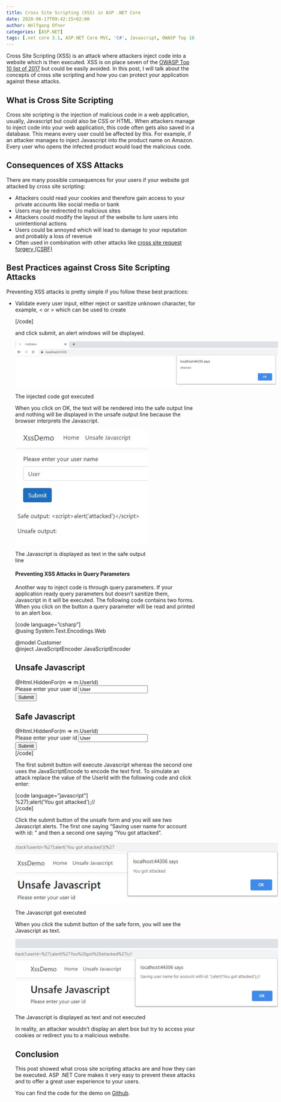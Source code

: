 ```yaml
---
title: Cross Site Scripting (XSS) in ASP .NET Core
date: 2020-06-17T09:42:15+02:00
author: Wolfgang Ofner
categories: [ASP.NET]
tags: [.net core 3.1, ASP.NET Core MVC, 'C#', Javascript, OWASP Top 10, Security]
---
```

Cross Site Scripting (XSS) is an attack where attackers inject code into a website which is then executed. XSS is on place seven of the <a href="https://owasp.org/www-project-top-ten/OWASP_Top_Ten_2017/" target="_blank" rel="noopener noreferrer">OWASP Top 10 list of 2017</a> but could be easily avoided. In this post, I will talk about the concepts of cross site scripting and how you can protect your application against these attacks.

## What is Cross Site Scripting

Cross site scripting is the injection of malicious code in a web application, usually, Javascript but could also be CSS or HTML. When attackers manage to inject code into your web application, this code often gets also saved in a database. This means every user could be affected by this. For example, if an attacker manages to inject Javascript into the product name on Amazon. Every user who opens the infected product would load the malicious code.

## Consequences of XSS Attacks

There are many possible consequences for your users if your website got attacked by cross site scripting:

  * Attackers could read your cookies and therefore gain access to your private accounts like social media or bank
  * Users may be redirected to malicious sites
  * Attackers could modify the layout of the website to lure users into unintentional actions
  * Users could be annoyed which will lead to damage to your reputation and probably a loss of revenue
  * Often used in combination with other attacks like [cross site request forgery (CSRF)](https://www.programmingwithwolfgang.com/cross-site-request-forgery-csrf-in-asp-net-core/)

## Best Practices against Cross Site Scripting Attacks

Preventing XSS attacks is pretty simple if you follow these best practices:

  * Validate every user input, either reject or sanitize unknown character, for example, < or > which can be used to create <script> tags
  * Test every input from an external source
  * Use HttpOnly for cookies so it is not readable by Javascript (therefore an attacker can&#8217;t use Javascript to read your cookies)
  * Use markdown instead of HTML editors

## Cross Site Scripting in ASP .NET Core

ASP .NET Core Is already pretty safe out of the box due to automatically encoding HTML, for example < gets encoded into &lt. Let&#8217;s have a look at two examples where XSS attacks can happen and how to prevent them. You can find the code for the demo on <a href="https://github.com/WolfgangOfner/MVC-XssDemo" target="_blank" rel="noopener noreferrer">Github</a>.

### ASP .NET Core 3.1 Demo

XSS can occur when you display text which a user entered. ASP .NET Core automatically encodes text when you use @Model, but displays the code as it if if you use @Html.Raw.

#### Preventing XSS Attacks in forms

The following code creates a form where the user can enter his user name. The input is displayed once in a safe way and once in an unsafe way.

[code language=&#8221;csharp&#8221;]  
@model Customer

<form asp-action="Index">  
<div class="form-group">  
<label asp-for="UserName">Please enter your user name</label>  
<input type="text" class="form-control" asp-for="UserName" value="User">  
</div>  
<button type="submit" class="mt-md-1 btn btn-primary">Submit</button>  
</form>

<br />

@if (!string.IsNullOrEmpty(Model.UserName))  
{  
<div class="row">  
<p>Safe output: @(Model.UserName)</p>  
</div>  
<div class="row">  
<p>Unsafe output: @Html.Raw(Model.UserName)</p>  
</div>  
}  
[/code]

When a user enters his user name everything is fine. But when an attacker enters Javascript, the Javascript will be executed when the text is rendered inside the unsafe output

tag. When you enter the following code as your name:

[code language=&#8221;javascript&#8221;]  
<script>alert(&#8216;attacked&#8217;)</script>  
[/code]

and click submit, an alert windows will be displayed.

<div id="attachment_2190" style="width: 710px" class="wp-caption aligncenter">
  <a href="/wp-content/uploads/2020/06/The-injected-code-got-executed.jpg"><img aria-describedby="caption-attachment-2190" loading="lazy" class="wp-image-2190" src="/wp-content/uploads/2020/06/The-injected-code-got-executed.jpg" alt="The injected code got executed causing Cross Site Scripting" width="700" height="121" /></a>
  
  <p id="caption-attachment-2190" class="wp-caption-text">
    The injected code got executed
  </p>
</div>

When you click on OK, the text will be rendered into the safe output line and nothing will be displayed in the unsafe output line because the browser interprets the Javascript.

<div id="attachment_2191" style="width: 362px" class="wp-caption aligncenter">
  <a href="/wp-content/uploads/2020/06/The-Javascript-is-displayed-as-text-in-the-safe-output-line.jpg"><img aria-describedby="caption-attachment-2191" loading="lazy" class="size-full wp-image-2191" src="/wp-content/uploads/2020/06/The-Javascript-is-displayed-as-text-in-the-safe-output-line.jpg" alt="The Javascript is displayed as text in the safe output line, no Cross Site Scripting possible" width="352" height="307" /></a>
  
  <p id="caption-attachment-2191" class="wp-caption-text">
    The Javascript is displayed as text in the safe output line
  </p>
</div>

#### Preventing XSS Attacks in Query Parameters

Another way to inject code is through query parameters. If your application ready query parameters but doesn&#8217;t sanitize them, Javascript in it will be executed. The following code contains two forms. When you click on the button a query parameter will be read and printed to an alert box.

[code language=&#8221;csharp&#8221;]  
@using System.Text.Encodings.Web

@model Customer  
@inject JavaScriptEncoder JavaScriptEncoder

<h2>Unsafe Javascript</h2>  
<form asp-action="JavascriptAttack">  
@Html.HiddenFor(m => m.UserId)  
<div class="form-group">  
<label for="userName">Please enter your user id</label>  
<input type="text" class="form-control" id="userName" name="userName" value="User">  
</div>  
<button type="submit" class="mt-md-1 btn btn-primary" onclick="alert(&#8216;Saving user name for account with id: @Context.Request.Query["userId"]&#8217;);">Submit</button>  
</form>

<h2>Safe Javascript</h2>  
<form asp-action="JavascriptAttack">  
@Html.HiddenFor(m => m.UserId)  
<div class="form-group">  
<label for="userName2">Please enter your user id</label>  
<input type="text" class="form-control" id="userName2" name="userName2" value="User">  
</div>  
<button type="submit" class="mt-md-1 btn btn-primary" onclick="alert(&#8216;Saving user name for account with id: @JavaScriptEncoder.Encode(Context.Request.Query["UserId"])&#8217;);">Submit</button>  
</form>  
[/code]

The first submit button will execute Javascript whereas the second one uses the JavaScriptEncode to encode the text first. To simulate an attack replace the value of the UserId with the following code and click enter:

[code language=&#8221;javascript&#8221;]  
%27);alert(&#8216;You got attacked&#8217;);//  
[/code]

Click the submit button of the unsafe form and you will see two Javascript alerts. The first one saying &#8220;Saving user name for account with id: &#8221; and then a second one saying &#8220;You got attacked&#8221;.

<div id="attachment_2192" style="width: 710px" class="wp-caption aligncenter">
  <a href="/wp-content/uploads/2020/06/The-Javascript-got-executed.jpg"><img aria-describedby="caption-attachment-2192" loading="lazy" class="wp-image-2192" src="/wp-content/uploads/2020/06/The-Javascript-got-executed.jpg" alt="The Javascript got executed Cross Site Scripting" width="700" height="165" /></a>
  
  <p id="caption-attachment-2192" class="wp-caption-text">
    The Javascript got executed
  </p>
</div>

When you click the submit button of the safe form, you will see the Javascript as text.

<div id="attachment_2193" style="width: 710px" class="wp-caption aligncenter">
  <a href="/wp-content/uploads/2020/06/The-Javascript-is-displayed-as-text-and-not-executed.jpg"><img aria-describedby="caption-attachment-2193" loading="lazy" class="wp-image-2193" src="/wp-content/uploads/2020/06/The-Javascript-is-displayed-as-text-and-not-executed.jpg" alt="The Javascript is displayed as text and not executed and no Cross Site Scripting" width="700" height="183" /></a>
  
  <p id="caption-attachment-2193" class="wp-caption-text">
    The Javascript is displayed as text and not executed
  </p>
</div>

In reality, an attacker wouldn&#8217;t display an alert box but try to access your cookies or redirect you to a malicious website.

## Conclusion

This post showed what cross site scripting attacks are and how they can be executed. ASP .NET Core makes it very easy to prevent these attacks and to offer a great user experience to your users.

You can find the code for the demo on <a href="https://github.com/WolfgangOfner/MVC-XssDemo" target="_blank" rel="noopener noreferrer">Github</a>.